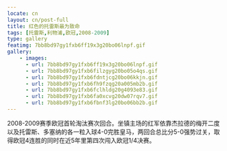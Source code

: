 ```yaml
---
locate: cn
layout: cn/post-full
title: 红色的托雷斯最为致命
tags: [托雷斯,利物浦,欧冠,2008-2009]
type: gallery
featimg: 7bb8bd97gy1fxb6ff19x3g20bo06lnpf.gif
gallery:
    - images:
      - url: 7bb8bd97gy1fxb6ff19x3g20bo06lnpf.gif
      - url: 7bb8bd97gy1fxb6filzgyg20bo05o4qs.gif
      - url: 7bb8bd97gy1fxb6fdntjcg20bo06kkjn.gif
      - url: 7bb8bd97gy1fxb6fh9fzqg20a005mb2b.gif
      - url: 7bb8bd97gy1fxb6fclhldg20g4093e83.gif
      - url: 7bb8bd97gy1fxb6fa0xcvg20dw07rqv7.gif
      - url: 7bb8bd97gy1fxb6fbnf3lg20bo06bb2b.gif
---
```


2008-2009赛季欧冠首轮淘汰赛次回合。坐镇主场的红军依靠杰拉德的梅开二度以及托雷斯、多塞纳的各一粒入球4-0完胜皇马，两回合总比分5-0强势过关，取得欧冠4连胜的同时在近5年里第四次闯入欧冠1/4决赛。